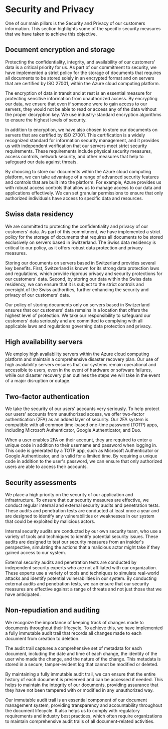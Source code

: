 # Security and Privacy

One of our main pillars is the Security and Privacy of our customers information. This section highlights some of the specific security measures that we have taken to achieve this objective.

## Document encryption and storage

Protecting the confidentiality, integrity, and availability of our customers' data is a critical priority for us. As part of our commitment to security, we have implemented a strict policy for the storage of documents that requires all documents to be stored solely in an encrypted format and on servers that are certified by ISO 27001, within the Azure cloud computing platform.

The encryption of data in transit and at rest is an essential measure for protecting sensitive information from unauthorized access. By encrypting our data, we ensure that even if someone were to gain access to our servers, they would not be able to read or access any of the data without the proper decryption key. We use industry-standard encryption algorithms to ensure the highest levels of security.

In addition to encryption, we have also chosen to store our documents on servers that are certified by ISO 27001. This certification is a widely recognized standard for information security management, and it provides us with independent verification that our servers meet strict security requirements. These requirements include physical security measures, access controls, network security, and other measures that help to safeguard our data against threats.

By choosing to store our documents within the Azure cloud computing platform, we can take advantage of a range of advanced security features and controls that are built into the platform. For example, Azure provides us with robust access controls that allow us to manage access to our data and applications effectively. We can set granular permissions to ensure that only authorized individuals have access to specific data and resources.

## Swiss data residency

We are committed to protecting the confidentiality and privacy of our customers' data. As part of this commitment, we have implemented a strict policy for the storage of documents that requires all documents to be stored exclusively on servers based in Switzerland. The Swiss data residency is critical to our policy, as it offers robust data protection and privacy measures.

Storing our documents on servers based in Switzerland provides several key benefits. First, Switzerland is known for its strong data protection laws and regulations, which provide rigorous privacy and security protections for our customers' data. Second, by storing our data within the Swiss data residency, we can ensure that it is subject to the strict controls and oversight of the Swiss authorities, further enhancing the security and privacy of our customers' data.

Our policy of storing documents only on servers based in Switzerland ensures that our customers' data remains in a location that offers the highest level of protection. We take our responsibility to safeguard our customers' data seriously and are committed to complying with all applicable laws and regulations governing data protection and privacy.

## High availability servers

We employ high availability servers within the Azure cloud computing platform and maintain a comprehensive disaster recovery plan. Our use of high availability servers ensures that our systems remain operational and accessible to users, even in the event of hardware or software failures, while our disaster recovery plan outlines the steps we will take in the event of a major disruption or outage.

## Two-factor authentication

We take the security of our users' accounts very seriously. To help protect our users' accounts from unauthorized access, we offer two-factor authentication (2FA) as an added layer of security. Our 2FA system is compatible with all common time-based one-time password (TOTP) apps, including Microsoft Authenticator, Google Authenticator, and Duo.

When a user enables 2FA on their account, they are required to enter a unique code in addition to their username and password when logging in. This code is generated by a TOTP app, such as Microsoft Authenticator or Google Authenticator, and is valid for a limited time. By requiring a unique code in addition to the user's password, we can ensure that only authorized users are able to access their accounts.

## Security assessments

We place a high priority on the security of our application and infrastructure. To ensure that our security measures are effective, we conduct regular internal and external security audits and penetration tests. These audits and penetration tests are conducted at least once a year and are designed to identify any vulnerabilities or weaknesses in our system that could be exploited by malicious actors.

Internal security audits are conducted by our own security team, who use a variety of tools and techniques to identify potential security issues. These audits are designed to test our security measures from an insider's perspective, simulating the actions that a malicious actor might take if they gained access to our system.

External security audits and penetration tests are conducted by independent security experts who are not affiliated with our organization. These experts use a variety of tools and techniques to simulate real-world attacks and identify potential vulnerabilities in our system. By conducting external audits and penetration tests, we can ensure that our security measures are effective against a range of threats and not just those that we have anticipated.

## Non-repudiation and auditing

We recognize the importance of keeping track of changes made to documents throughout their lifecycle. To achieve this, we have implemented a fully immutable audit trail that records all changes made to each document from creation to deletion.

The audit trail captures a comprehensive set of metadata for each document, including the date and time of each change, the identity of the user who made the change, and the nature of the change. This metadata is stored in a secure, tamper-evident log that cannot be modified or deleted.

By maintaining a fully immutable audit trail, we can ensure that the entire history of each document is preserved and can be accessed if needed. This helps to maintain the integrity of our documents, providing assurance that they have not been tampered with or modified in any unauthorized way.

Our immutable audit trail is an essential component of our document management system, providing transparency and accountability throughout the document lifecycle. It also helps us to comply with regulatory requirements and industry best practices, which often require organizations to maintain comprehensive audit trails of all document-related activities.